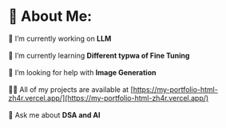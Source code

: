 # 💫 About Me:
🔭 I’m currently working on **LLM**<br><br>🌱 I’m currently learning **Different typwa of Fine Tuning**<br><br> 🤝 I’m looking for help with **Image Generation**<br><br> 👨‍💻 All of my projects are available at [https://my-portfolio-html-zh4r.vercel.app/](https://my-portfolio-html-zh4r.vercel.app/)<br><br> 💬 Ask me about **DSA and AI**


